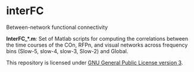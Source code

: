 # interFC

Between-network functional connectivity

**InterFC_*.m**: Set of Matlab scripts for computing the correlations between the time courses of the COn, RFPn, and visual networks across frequency bins (Slow-5, slow-4, slow-3, Slow-2) and Global.

This repository is licensed under [GNU General Public License version 3](https://www.gnu.org/licenses/gpl-3.0.en.html).
